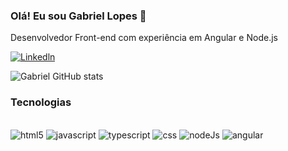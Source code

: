 ### Olá! Eu sou Gabriel Lopes 👋
Desenvolvedor Front-end com experiência em Angular e Node.js

[![Linkedln](https://img.shields.io/badge/LinkedIn-0077B5?style=for-the-badge&logo=linkedin&logoColor=white)](https://www.linkedin.com/in/gabriel-lopes-kraken002/)

![Gabriel GitHub stats](https://github-readme-stats.vercel.app/api?username=Kraken002&show_icons=true&theme=dracula)

### Tecnologias

<div style="display: inline block"> <br>
  
<img allign="center" alt="html5" src="https://img.shields.io/badge/HTML5-E34F26?style=for-the-badge&logo=html5&logoColor=white"/>

<img allign="center" alt="javascript" src="https://img.shields.io/badge/JavaScript-323330?style=for-the-badge&logo=javascript&logoColor=F7DF1E"/>

<img allign="center" alt="typescript" src="https://img.shields.io/badge/TypeScript-007ACC?style=for-the-badge&logo=typescript&logoColor=white"/>

<img allign="center" alt="css" src="https://img.shields.io/badge/CSS3-1572B6?style=for-the-badge&logo=css3&logoColor=white"/>

<img allign="center" alt="nodeJs" src="https://img.shields.io/badge/Node.js-43853D?style=for-the-badge&logo=node.js&logoColor=white"/>

<img allign="center" alt="angular" src="https://img.shields.io/badge/Angular-DD0031?style=for-the-badge&logo=angular&logoColor=white"/>
</div>
